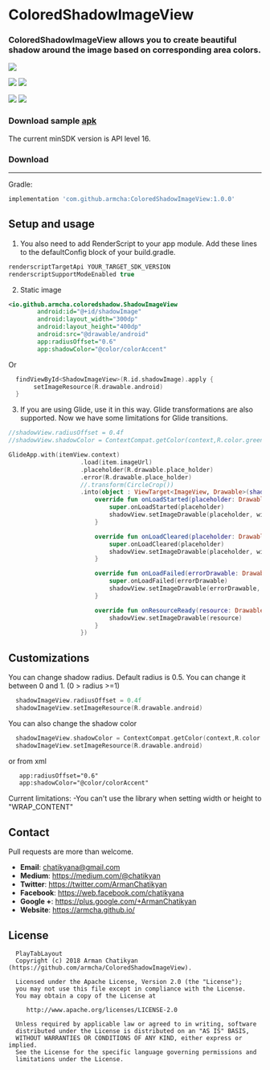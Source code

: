 # ColoredShadowImageView

### ColoredShadowImageView allows you to create beautiful shadow around the image  based on corresponding area colors.

![](screenShots/compare.png)

![](screenShots/firstScreen.png)
![](screenShots/secondScreen.png)

![](screenShots/firstCircle.png)
![](screenShots/secondCircle.png)

### Download sample [apk](https://github.com/armcha/PlayTabLayout/tree/master/art/app.apk)

The current minSDK version is API level 16.
### Download
-----------------------

Gradle:
```groovy
implementation 'com.github.armcha:ColoredShadowImageView:1.0.0'
```
## Setup and usage

1. You also need to add RenderScript to your app module. Add these lines to the defaultConfig block of your build.gradle.
```groovy
renderscriptTargetApi YOUR_TARGET_SDK_VERSION
renderscriptSupportModeEnabled true 
```

2. Static image
```xml
<io.github.armcha.coloredshadow.ShadowImageView
        android:id="@+id/shadowImage"
        android:layout_width="300dp"
        android:layout_height="400dp"
        android:src="@drawable/android"
        app:radiusOffset="0.6"
        app:shadowColor="@color/colorAccent"
```
Or

```kotlin
  findViewById<ShadowImageView>(R.id.shadowImage).apply {
       setImageResource(R.drawable.android)
  }
```

3. If you are using Glide, use it in this way.
Glide transformations are also supported.
Now we have some limitations for Glide transitions.

```kotlin
//shadowView.radiusOffset = 0.4f
//shadowView.shadowColor = ContextCompat.getColor(context,R.color.green)

GlideApp.with(itemView.context)
                    .load(item.imageUrl)
                    .placeholder(R.drawable.place_holder)
                    .error(R.drawable.place_holder)
                    //.transform(CircleCrop())
                    .into(object : ViewTarget<ImageView, Drawable>(shadowView) {
                        override fun onLoadStarted(placeholder: Drawable?) {
                            super.onLoadStarted(placeholder)
                            shadowView.setImageDrawable(placeholder, withShadow = false)
                        }

                        override fun onLoadCleared(placeholder: Drawable?) {
                            super.onLoadCleared(placeholder)
                            shadowView.setImageDrawable(placeholder, withShadow = false)
                        }

                        override fun onLoadFailed(errorDrawable: Drawable?) {
                            super.onLoadFailed(errorDrawable)
                            shadowView.setImageDrawable(errorDrawable, withShadow = false)
                        }

                        override fun onResourceReady(resource: Drawable, transition: Transition<in Drawable>?) {
                            shadowView.setImageDrawable(resource)
                        }
                    })
```

## Customizations

You can change shadow radius.
Default radius is 0.5. You can change it between 0 and 1. (0 > radius >=1)
```kotlin
  shadowImageView.radiusOffset = 0.4f
  shadowImageView.setImageResource(R.drawable.android)
```

You can also change the shadow color
```kotlin
  shadowImageView.shadowColor = ContextCompat.getColor(context,R.color.green) //or Color.RED
  shadowImageView.setImageResource(R.drawable.android)
```
or from xml
```xml
   app:radiusOffset="0.6"
   app:shadowColor="@color/colorAccent"
```

Current limitations: 
-You can't use the library when setting width or height to "WRAP_CONTENT"

## Contact

Pull requests are more than welcome.

- **Email**: chatikyana@gmail.com
- **Medium**: https://medium.com/@chatikyan
- **Twitter**: https://twitter.com/ArmanChatikyan
- **Facebook**: https://web.facebook.com/chatikyana
- **Google +**: https://plus.google.com/+ArmanChatikyan
- **Website**: https://armcha.github.io/

License
--------

      PlayTabLayout
      Copyright (c) 2018 Arman Chatikyan (https://github.com/armcha/ColoredShadowImageView).

      Licensed under the Apache License, Version 2.0 (the "License");
      you may not use this file except in compliance with the License.
      You may obtain a copy of the License at

         http://www.apache.org/licenses/LICENSE-2.0

      Unless required by applicable law or agreed to in writing, software
      distributed under the License is distributed on an "AS IS" BASIS,
      WITHOUT WARRANTIES OR CONDITIONS OF ANY KIND, either express or implied.
      See the License for the specific language governing permissions and
      limitations under the License.

